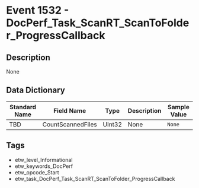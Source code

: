 # Event 1532 - DocPerf_Task_ScanRT_ScanToFolder_ProgressCallback

## Description
None

## Data Dictionary
|Standard Name|Field Name|Type|Description|Sample Value|
|---|---|---|---|---|
|TBD|CountScannedFiles|UInt32|None|`None`|

## Tags
* etw_level_Informational
* etw_keywords_DocPerf
* etw_opcode_Start
* etw_task_DocPerf_Task_ScanRT_ScanToFolder_ProgressCallback